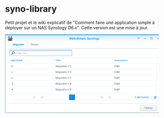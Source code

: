 # syno-library

Petit projet et le wiki explicatif de "Comment faire une application simple à déployer sur un NAS Synology D6.x".
Cette version est une mise à jour.

![app-screen-shot](https://github.com/Rutorai/syno-library/blob/master/wiki/images/target-app.png)
